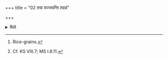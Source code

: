 +++
title = "02 तया यज्जयन्ति तदन्नं"

+++

<details><summary>थिते</summary>

2. What[^1] they[^2] win by means it (cow) having prepared and out of it they give it to those sitting in the hall.[^3]  

[^1]: Rice-grains.  

[^1]: The gamblers.  

[^3]: Cf. KS VIII.7; MS I.6.11.
</details>
